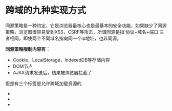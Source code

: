 # 跨域的九种实现方式

同源策略是一种约定，它是浏览器最核心也是最基本的安全功能，如果缺少了同源策略，浏览器很容易受到XSS，CSRF等攻击，所谓同源是指‘协议+域名+端口’三者相同，即使两个不同域名指向同一个ip地址，也非同源。  

**同源策略限制内容有：**

* Cookie，LocalStorage，indexedDB等存储内容
* DOM节点
* AJAX请求发送后，结果被浏览器拦截了

但是有三个标签是允许跨域加载资源的

* <img src=''>
* <link href=''>
* <script src=''>

**在跨域问题上，仅仅是通过‘URL首部‘来识别而不会根据域名对应的IP地址是否相同来判断。’URL首部‘可以理解为’协议，域名和端口必须匹配‘**。  
**请求跨域了，那么请求到底发送出去没有？**  
**跨域并不是请求发送不出去，请求能发出去，服务端能收到请求并正常返回结果，只是结果被浏览器拦截了**。你可能会疑问明明通过表单的方式可以发起跨域请求，为什么Ajax就不会？应为归根到底，跨域是为了阻止用户读取到另一个域名下的内容，Ajax可以获取响应，浏览器认为这不安全，所以拦截了响应。但是表单并不会获取新的内容，所以可以发起跨域请求。同时也说明了跨域并不能完全阻止CSRF，因为请求毕竟是发出去了。

## 一.JSONP

### 1.JSONP原理

**利用script标签没有跨域限制的漏洞，网页可以得到从其他来源动态生产的JSON数据，JSONP请求一定需要对方的服务器支持才可以**。

### 2.JSONP对比AJAX对比

JSONP和AJAX相同，都是客户端向服务器端发送请求，从服务器端获取数据的方式，但AJAX属于同源策略，JSONP属于非同源请求（跨域请求）

### 3.JSONP的实现流程

* 声明一个回调函数，其函数名（如show）当做参数值，要传递给跨域请求数据的服务器，函数形参为要获取目标数据（服务器返回的data）
* 创建一个script标签，把那个跨域的API数据接口地址，复制给script的src，还要在这个地址中向服务器传递该函数名（:?callback=show）
* 服务器收到请求后，需要进行特殊的处理，把传递进来的函数和它需要给你的数据拼接成一个字符串，例如：传进去的函数名是show，它准备好的数据是show（‘123’）
* 最后服务器把准备的数据通过HTTP协议返回给客户端，客户端再调用执行之前申明的回调函数（show），对返回的数据进行操作

在和开发中可能会遇到多个JSONP请求的回调函数名是相同的，这时候就需要自己封装一个JSONP函数

```javascript
function jsonp({url,params,callback}){
    return new Promise((resolve,reject)=>{
        let script=document.createElement('script');
        window[callback]=function(data){
            resolve(data)
            document.body.removeChild(script)
        }
        params={...params,callback}
        let arrs=[]
        for(let key in params){
            arr.push(`${key}=${params[key]}`)
        }
        script.src=`{url}?${arrs.join('&')}`
        document.body.appendChild(script)
    })
}
jsonp({
    url:'http://localhost:3000/say',
    params:{url:'324'},
    callback:'show'
}).then(data=>{
    console.log(data)
})

//server.js

let express=require('express');
let app=express();
app.get('/say',function(req,res){
    let {wd,callback}=req.qurey;
    res.end(`${callback('fewf')}`)
})
app.listen(3000)
```

## 二.cors

**CORS需要浏览器和后端同时支持。IE8和IE9需要通过XDominRequest来实现**。  
浏览器会自动进行CORS通信，实现CORS通信的关键是后端，只要后端实现了CORS，就实现了跨域。  
服务端设置Access-Control-Allow-Origin，就可以开启CORS，该属性表示哪些域名可以访问资源，如果设置通配符*则表示所有网站都可以访问资源。  
虽然设置CORS和前端没什么关系，但是通过这种方式解决跨域问题的话，会在发送请求时出现两种情况，分别是**简单请求**和**复杂请求**。

### 1.简单请求

需要同时满足下面两大条件  
条件1:使用以下方法之一：

* GET
* HEAD
* POST

条件2:Content-Type的值仅限于以下三者之一：

* text/plain
* multipart/form-data
* application/x-www-form-urlencoded

请求中的任意XMLHttpRequestUpload对象均没有注册任何监听事件，XMLHttpRequestUpload对象可以使用XMLHttpRequest.upload属性访问

### 2.复杂请求

不符合以上条件的请求肯定 是复杂请求了。  
复杂氢请求的CORS请求，会在正式通信之前，增加一次HTTP查询氢气，称为‘预检’请求，该请求是option方法的，通过请求来直到服务端是否允许跨域请求。  
我们用put向后台请求时，属于复杂请求，后台需要做如下配置：

```javascript
//允许哪个方法访问我
res.setHeader('Access-Control-Allow-Methods','PUT')
//预检的存活时间
res.setHEader('Access-Control-Max-Age',6)
//OPTIONS请求不做任何处理
if(req.method==='OPTION'){
    res.end()
}
//定义后台返回的内容
app.put('/getData',function(req,res){
    console.log(req.headers)
    res.end('i am server')
})
```

完整例子：

```javascript
//index.html
let xhr=new XMLHttpRequest()
document.cookie='name=client'//cookie不能跨域
xhr.withCredentials=true //前端设置是否带cookie
xhr.open('PUT','http://localhost:4000/getData',true)
xhr.setRequestHeader('name','client')
xhr.onreadystatechange=function(){
    if(xhr.readState===4){
        if((xhr.status>=200 && xhr.status<200)|| xhr.status === 304){
            console.log(xhr.response)
            //得到响应头，后台需设置Access-Control-Expost-Headers
            console.log(xhr.getResponseHeader('name'))
        }
    }
}
xhr.send()
```

```javascript
//sever1.js
let express =require('express')
let app=express()
app.use(express.static(_dirname))
app.listen(3000)
```

```javascript
//server2.js
let express = require('express')
let app=express()
let whiteList=['http://localhost:3000']//设置白名单
app.use(function(req,res,next){
    let origin=req.headers.origin
    if(whiteList.includes(origin)){
        //设置哪个源可以访问
        res.setHeader('Access-Control-Allow-Origin',origin)
        //允许携带哪个头访问我
        res.setHeader('Access-Control-Allow-Headers','name')
        //允许哪个方法访问我
        res.setHeader('Access-Control-Allow-Methods','PUT')
        //允许携带cookie
        res.setHeader('Access-Control-Allow-Credentials',true)
        //预检的存活时间
        res.setHeader('Access-Control-Max-Age',6)
        //允许返回的头
        res.setHeader('Access-Control-Expose-Headers','name')
        if(req.method === 'OPTOINS'){
            res.end()//OPTIONS请求不做任何处理
        }
    }
    next()
})
app.put('/getData',function(req,res){
    console.log(req.headers)
    res.setHeader('name','server')//返回一个响应头，后台需设置
    res.end('server return')
})

app.get('/getData',function(req,res){
    console.log(req.headers)
    res.end('get server')
})
app.use(express.static(_dirname))
app.listen(4000)
```

上述代码由http://localhost:3000/index.html向http://localhost:4000/跨域请求，正如我们上面所说的，后端是实现CORS通信的关键

## postMessage

postMessage是HTML5 XMLHttpRequestLevel2中的API，且是为数不多可以跨域操作的window属性之一，他可用于解决以下方面的问题：

* 页面和其打开的新窗口的数据传递
* 多窗口之间消息传递
* 页面和嵌套的iframe消息传递
* 上面三个场景的跨域数据传递

**postMessage（）方法允许来自不同源的脚本采用异步方式进行有限的通信，可以实现跨文本档，多窗口，跨域消息传递**.

> otherWindow.postMessage(message,targetOrigin,[transfer]);

* message:将要发送到其他window的数据
* targetOrigin:可以是字符串‘*’（表示无限制）或者一个URL
* transfer（可选）：是一串和message同时传递的transferable对象，这些对象的所有权将被转移给消息的接收方

```html
// a.html
<iframe src="http://localhost:4000/b.html" frameborder="0" id="frame" onload="load()"></iframe> //等它加载完触发一个事件
//内嵌在http://localhost:3000/a.html
<script>
function load() {
    let frame = document.getElementById('frame')
    frame.contentWindow.postMessage('我爱你', 'http://localhost:4000') //发送数据
    window.onmessage = function(e) { //接受返回数据
        console.log(e.data) //我不爱你
    }
    }
</script>
```

```javascript
// b.html
window.onmessage = function(e) {
    console.log(e.data) //我爱你
    e.source.postMessage('我不爱你', e.origin)
}
```

## 四.websocket

**websocket是一种双向通信协议，在建立连接之后，websocket的server与client都能主动向对方发送或接收数据**。同时websocket在建立连接时需要借助http协议，建立连接之后client与server之间的双向通信就与HTTP无关了  
以socket.io为例：

```html
// socket.html
<script>
    let socket = new WebSocket('ws://localhost:3000');
    socket.onopen = function () {
      socket.send('我爱你');//向服务器发送数据
    }
    socket.onmessage = function (e) {
      console.log(e.data);//接收服务器返回的数据
    }
</script>
```

```javascript
// server.js
let express = require('express');
let app = express();
let WebSocket = require('ws');//记得安装ws
let wss = new WebSocket.Server({port:3000});
wss.on('connection',function(ws) {
  ws.on('message', function (data) {
    console.log(data);
    ws.send('我不爱你')
  });
})
```

## 五.Node中间件代理（两次跨域）

**同源策略是浏览器需要遵循，而服务器不需要遵循**。

* 接受客户端请求
* 将请求转发给服务器
* 拿到服务器响应的数据
* 将响应转发给客户端

我们先来看个例子：本地文件index.html文件，通过代理服务器http://localhost:3000向目标服务器http://localhost:4000请求数据。

```html
<script>
    $.ajax({
        url: 'http://localhost:3000',
        type: 'post',
        data: { name: 'xiamen', password: '123456' },
        contentType: 'application/json;charset=utf-8',
        success: function(result) {
          console.log(result) // {"title":"fontend","password":"123456"}
        },
        error: function(msg) {
          console.log(msg)
        }
    })
</script>
```

```javascript
//server1.js 代理服务器 http://localhost:3000
const http=require('http')

//第一步：接受客户端请求
const http=http.createServer((req,res)=>{
    //代理服务器，直接和浏览器交互，需要设置CORS的首部字段
    res.writeHead(200,{
        Access-Control-Allow-Origin:'*',
        Access-Control-Allow-Methods:'*',
        Access-Control-Allow-Headers:'Content-Type'
    })

    //第二步：将请求转发给服务器
    const proxyRequest=http.request({
        host:'127.0.0.1',
        port:4000,
        url:'/',
        method:req.method,
        headers:req.headers
    },serverRequest=>{
        //第三步：收到服务器的响应
        var body='';
        serverRequest.on('data',chunk=>{
            body+=chunk
        })
        serverRequest.on('end',()=>{
            console.log('The data is '+ body)
            //第四步：将响应结果转发给浏览器
            res.end(body)
        })
    }).end()
})

server.listen(3000,()=>{
    console.log('3000')
})
```

```javascript
// server2.js(http://localhost:4000)
const http = require('http')
const data = { title: 'fontend', password: '123456' }
const server = http.createServer((request, response) => {
  if (request.url === '/') {
    response.end(JSON.stringify(data))
  }
})
server.listen(4000, () => {
  console.log('The server is running at http://localhost:4000')
})
```

浏览器向代理服务器发送请求，也遵循同源策略

## 六.nginx反向代理

原理和Node中间件代理类似，需要搭建一个中装nginx服务器，用于转发请求  
使用nginx反向代理实现跨域，是最简单的跨域方法。只需要修改nginx的配置即可解决跨域问题,支持所有浏览器，支持session，不需要修改任何代码，并且不会影响服务器性能  
实现思路：通过nginx配置一个代理服务器(域名与domin1相同，端口不同)做跳板机，反向代理访问domin2接口，并且可以顺便修改cookie中domain的信息，方便当前域cookie写入，实现跨域登陆  

```json
//nginx.conf
server {
    listen      80;
    server_name www.domain1.com;
    location / {
        proxy_pass http://www.domain2.com:8080; ## 反向代理
        proxy_cookie_domin www.domain2.com www.domain1.com; ## 修改cookie里的域名
        index index.html index.htm;

        # 当用webpack-dev-server等中间件代理接口访问nginx时，此时无浏览器参与，故没有同源策略限制，下面的跨域配置项可不启用
        add_header Access_Control_Allow_Origin http://domain1.com #当前端只跨域不带cookie时，可为 *
        add_header Access_Control_Allow_Credentials true
    }
}
```

```javascript
// index.html
var xhr = new XMLHttpRequest();
// 前端开关：浏览器是否读写cookie
xhr.withCredentials = true;
// 访问nginx中的代理服务器
xhr.open('get', 'http://www.domain1.com:81/?user=admin', true);
xhr.send();
```

```javascript
// server.js
var http = require('http');
var server = http.createServer();
var qs = require('querystring');
server.on('request', function(req, res) {
    var params = qs.parse(req.url.substring(2));
    // 向前台写cookie
    res.writeHead(200, {
        'Set-Cookie': 'l=a123456;Path=/;Domain=www.domain2.com;HttpOnly'   // HttpOnly:脚本无法读取
    });
    res.write(JSON.stringify(params));
    res.end();
});
server.listen('8080');
console.log('Server is running at port 8080...');
```

## 七.iframe

* window.name+iframe
* location.hash+iframe
* document.domain+ iframe

**通过iframe的src属性由外域转向本地域，跨域数据即由iframe的window.name从外域传递到本地域，这个就巧妙的绕过了浏览器的跨域访问限制，同时又安全**。

## 总结

* CORS支持所有类型的HTTP请求，是跨域HTTP请求的根本解决方案
* JSONP只支持GET请求，JSONP的优势在于支持老式浏览器，以及可以向不支持CORS的网站请求数据
* 不管是Node中间件还是nginx反向代理，主要是通过同源策略对服务器不加限制
* 日常中用得最多的还是cors和nginx反向代理
